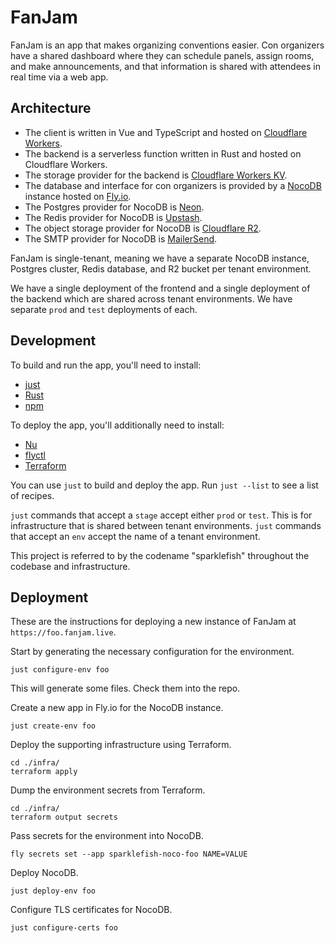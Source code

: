 # FanJam

FanJam is an app that makes organizing conventions easier. Con organizers have
a shared dashboard where they can schedule panels, assign rooms, and make
announcements, and that information is shared with attendees in real time via a
web app.

## Architecture

- The client is written in Vue and TypeScript and hosted on [Cloudflare
  Workers](https://developers.cloudflare.com/workers/).
- The backend is a serverless function written in Rust and hosted on Cloudflare
  Workers.
- The storage provider for the backend is [Cloudflare Workers
  KV](https://developers.cloudflare.com/kv/).
- The database and interface for con organizers is provided by a
  [NocoDB](https://nocodb.com/) instance hosted on [Fly.io](https://fly.io/).
- The Postgres provider for NocoDB is [Neon](https://neon.tech).
- The Redis provider for NocoDB is [Upstash](https://upstash.com/).
- The object storage provider for NocoDB is [Cloudflare
  R2](https://developers.cloudflare.com/r2/).
- The SMTP provider for NocoDB is [MailerSend](https://www.mailersend.com/).

FanJam is single-tenant, meaning we have a separate NocoDB instance, Postgres
cluster, Redis database, and R2 bucket per tenant environment.

We have a single deployment of the frontend and a single deployment of the
backend which are shared across tenant environments. We have separate `prod`
and `test` deployments of each.

## Development

To build and run the app, you'll need to install:

- [just](https://github.com/casey/just?tab=readme-ov-file#installation)
- [Rust](https://www.rust-lang.org/tools/install)
- [npm](https://docs.npmjs.com/downloading-and-installing-node-js-and-npm)

To deploy the app, you'll additionally need to install:

- [Nu](https://www.nushell.sh/book/installation.html)
- [flyctl](https://fly.io/docs/flyctl/install/)
- [Terraform](https://developer.hashicorp.com/terraform/install)

You can use `just` to build and deploy the app. Run `just --list` to see a list
of recipes.

`just` commands that accept a `stage` accept either `prod` or `test`. This is
for infrastructure that is shared between tenant environments. `just` commands
that accept an `env` accept the name of a tenant environment.

This project is referred to by the codename "sparklefish" throughout the
codebase and infrastructure.

## Deployment

These are the instructions for deploying a new instance of FanJam at
`https://foo.fanjam.live`.

Start by generating the necessary configuration for the environment.

```
just configure-env foo
```

This will generate some files. Check them into the repo.

Create a new app in Fly.io for the NocoDB instance.

```
just create-env foo
```

Deploy the supporting infrastructure using Terraform.

```
cd ./infra/
terraform apply
```

Dump the environment secrets from Terraform.

```
cd ./infra/
terraform output secrets
```

Pass secrets for the environment into NocoDB.

```
fly secrets set --app sparklefish-noco-foo NAME=VALUE
```

Deploy NocoDB.

```
just deploy-env foo
```

Configure TLS certificates for NocoDB.

```
just configure-certs foo
```
